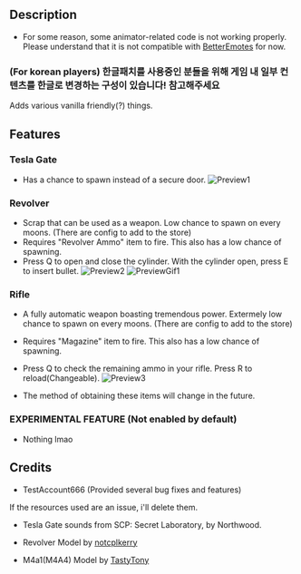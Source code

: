 ## Description

- For some reason, some animator-related code is not working properly. Please understand that it is not compatible with [BetterEmotes](https://thunderstore.io/c/lethal-company/p/KlutzyBubbles/BetterEmotes/) for now.

### (For korean players) 한글패치를 사용중인 분들을 위해 게임 내 일부 컨텐츠를 한글로 변경하는 구성이 있습니다! 참고해주세요

Adds various vanilla friendly(?) things.

## Features

### Tesla Gate
- Has a chance to spawn instead of a secure door.
![Preview1](https://i.imgur.com/hvGazNs.png)

### Revolver
- Scrap that can be used as a weapon. Low chance to spawn on every moons. (There are config to add to the store)
- Requires "Revolver Ammo" item to fire. This also has a low chance of spawning.
- Press Q to open and close the cylinder. With the cylinder open, press E to insert bullet.
![Preview2](https://i.imgur.com/wacPXok.png)
![PreviewGif1](https://i.imgur.com/9ohaonq.gif)

### Rifle
- A fully automatic weapon boasting tremendous power. Extermely low chance to spawn on every moons. (There are config to add to the store)
- Requires "Magazine" item to fire. This also has a low chance of spawning.
- Press Q to check the remaining ammo in your rifle. Press R to reload(Changeable).
![Preview3](https://i.imgur.com/qPSkppi.gif)

- The method of obtaining these items will change in the future.

### EXPERIMENTAL FEATURE (Not enabled by default)

- Nothing lmao

## Credits

- TestAccount666 (Provided several bug fixes and features)

If the resources used are an issue, i'll delete them.

- Tesla Gate sounds from SCP: Secret Laboratory, by Northwood.

- Revolver Model by [notcplkerry](https://skfb.ly/oIGnp)

- M4a1(M4A4) Model by [TastyTony](https://skfb.ly/6wtRy)